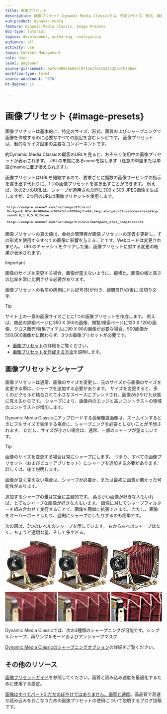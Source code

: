 ```yaml
---
title: 画像プリセット
description: 画像プリセット Dynamic Media Classicでは、特定のサイズ、形式、画質、シャープニングで画像を作成するのに必要なすべての設定が含まれています。 画像プリセットは、動的なサイズ設定の主要なコンポーネントです。 Dynamic Media ClassicのURLを見ると、画像プリセットが使用中かどうかを簡単に確認できます。 画像プリセットの概要、それが非常に役に立つ理由および画像プリセットの作成方法について説明します。
sub-product: dynamic-media
feature: Dynamic Media Classic, Image Presets
doc-type: tutorial
topics: development, authoring, configuring
audience: all
activity: use
topic: Content Management
role: User
level: Beginner
source-git-commit: ea7d49985e69ecf9713e17e51587125b3fb400ee
workflow-type: tm+mt
source-wordcount: '670'
ht-degree: 1%

---
```



# 画像プリセット {#image-presets}

画像プリセットは基本的に、特定のサイズ、形式、画質およびシャープニングで画像を作成するのに必要なすべての設定を含むレシピです。 画像プリセットは、動的なサイズ設定の主要なコンポーネントです。

約Dynamic Media Classicの顧客のURLを見ると、おそらく使用中の画像プリセットが表示されます。 URLの末尾にある$name$を探します（任意の単語または単語がnameに置き換えられます）。

画像プリセットはURLを短縮するので、要求ごとに複数の画像サービングの指示を書き出す代わりに、1つの画像プリセットを書き出すことができます。 例えば、次の2つのURLは、シャープが適用された同じ300 x 300 JPEG画像を生成しますが、2つ目のURLは画像プリセットを使用します。

![画像](assets/image-presets/image-preset-2.png)

画像プリセットの真の値は、会社の管理者が画像プリセットの定義を更新し、その形式を使用するすべての画像に影響を与えることです。Webコードは変更されません。 URLのキャッシュをクリアした後、画像プリセットに対する変更の結果が表示されます。

>[!IMPORTANT]
>
>画像のサイズを変更する場合、画像が歪まないように、縦横比、画像の幅と高さの比率を常に比例させる必要があります。

画像プリセットの名前の両側にドル記号($)が付き、疑問符(?)の後に 区切り文字.

>[!TIP]
>
>サイト上の一意の画像サイズごとに1つの画像プリセットを作成します。 例えば、商品の詳細ページに350 X 350の画像、閲覧/検索ページに120 X 120の画像、クロス販売/特集アイテムに90 X 90の画像が必要な場合、500画像か500,000画像かに関わらず、3つの画像プリセットが必要です。

- [画像プリセット](https://experienceleague.adobe.com/docs/dynamic-media-classic/using/image-sizing/setting-image-presets.html)の詳細をご覧ください。
- [画像プリセットを作成する方法](https://experienceleague.adobe.com/docs/dynamic-media-classic/using/image-sizing/setting-image-presets.html#creating-an-image-preset)を説明します。

## 画像プリセットとシャープ

画像プリセットは通常、画像のサイズを変更し、元のサイズから画像のサイズを変更する際は、シャープを追加する必要があります。 サイズを変更すると、多くのピクセルが結合されて小さなスペースにブレンドされ、画像がぼやけた状態に見えるからです。 シャープにより、画像内のエッジと高いコントラストの領域のコントラストが増加します。

Dynamic Media Classicにアップロードする高解像度画像は、ズームインするときにフルサイズで表示する場合に、シャープニングを必要としないことが予想されます。 ただし、サイズが小さい場合は、通常、一部のシャープが望ましいです。

>[!TIP]
>
>画像のサイズを変更する場合は常にシャープにします。 つまり、すべての画像プリセット（およびビューアプリセット）にシャープを追加する必要があります。詳しくは、後で説明します。
>
>画像が良く見えない場合は、シャープが必要か、または最初に画質が悪かった可能性があります。

追加するシャープの量は完全に主観的です。 柔らかい画像が好きな人もいれば、とてもシャープな画像が好きな人もいます。 画像に対してシャープフィルターを組み合わせて実行することで、画像を簡単に拡張できます。 ただし、画像をオーバーボードしたり、過剰にシャープにしたりするのも簡単です。

次の図は、3つのレベルのシャープを示しています。 右から左へはシャープはなく、ちょうど適切な量、そして多すぎる。

![画像](assets/image-presets/image-presets-1.jpg)

Dynamic Media Classicでは、次の3種類のシャープニングが可能です。シンプルシャープ、再サンプルモードおよびアンシャープマスク

[Dynamic Media Classicのシャープニングオプション](https://experienceleague.adobe.com/docs/dynamic-media-classic/using/master-files/sharpening-image.html#sharpening_an_image)の詳細をご覧ください。

## その他のリソース

[画像プリセットガイド](https://www.adobe.com/content/dam/www/us/en/experience-manager/pdfs/dynamic-media-image-preset-guide.pdf)を参照してください。画質と読み込み速度を最適化するために使用する設定。

[画像はすべてパート2:ただのぼやけではありません。画質と速度](https://theblog.adobe.com/image-is-everything-part-2-its-never-just-a-blur-quality-versus-speed/)。高品質で高速な読み込みをおこなうための画像プリセットの使用について説明するブログ投稿です。
